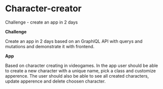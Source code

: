 ﻿# Character-creator
Challenge - create an app in 2 days



**Challenge**

Create an app in 2 days based on 
an GraphlQL API with querys and mutations 
and demonstrate it with frontend.



**App**

Based on character creating in videogames. 
In the app user should be able to create a 
new character with a unique name, pick a class 
and customize apperence. The user should also be 
able to see all created characters, update apperence 
and delete choosen character. 


